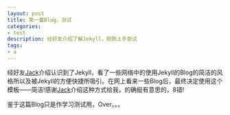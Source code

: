 ```yaml
---
layout: post
title: 第一篇Blog，测试
categories:
- test
description: 经好友介绍了解Jekyll，刚刚上手尝试
tags:
- a
---
```


经好友[Jack](https://github.com/xuejiancun)介绍认识到了Jekyll，看了一些网络中的使用Jekyll的Blog的简洁的风格所以及被Jekyll的方便快捷所吸引。在网上看来一些Blog后，最终决定使用这个模板——简洁!感谢[Jack](https://github.com/xuejiancun)介绍这种方式给我，的确挺有意思的，8错!

鉴于这篇Blog只是作学习测试用，Over。。。
